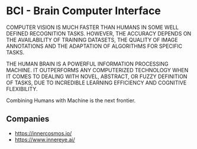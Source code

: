 # BCI - Brain Computer Interface 
COMPUTER VISION IS MUCH FASTER THAN HUMANS IN SOME WELL DEFINED RECOGNITION TASKS. HOWEVER, THE ACCURACY DEPENDS ON THE AVAILABILITY OF TRAINING DATASETS, THE QUALITY OF IMAGE ANNOTATIONS AND THE ADAPTATION OF ALGORITHMS FOR SPECIFIC TASKS.

THE HUMAN BRAIN IS A POWERFUL INFORMATION PROCESSING MACHINE. IT OUTPERFORMS ANY COMPUTERIZED TECHNOLOGY WHEN IT COMES TO DEALING WITH NOVEL, ABSTRACT, OR FUZZY DEFINITION OF TASKS, DUE TO INCREDIBLE LEARNING EFFICIENCY AND COGNITIVE FLEXIBILITY.

Combining Humans with Machine is the next frontier. 

## Companies 
- https://innercosmos.io/
- https://www.innereye.ai/